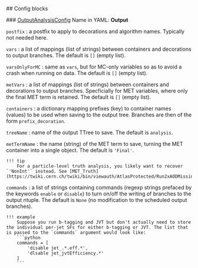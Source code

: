 <!---
## Make-methods

!!! warning
    No such method exist for ntupling algorithms!
--->

## Config blocks

### [OutputAnalysisConfig](https://acode-browser1.usatlas.bnl.gov/lxr/source/athena/PhysicsAnalysis/Algorithms/AsgAnalysisAlgorithms/python/OutputAnalysisConfig.py)
Name in YAML: **Output**

`postfix`
:   a postfix to apply to decorations and algorithm names. Typically not needed here.

`vars`
:   a list of mappings (list of strings) between containers and decorations to output branches. The default is `[]` (empty list).

`varsOnlyForMC`
:   same as `vars`, but for MC-only variables so as to avoid a crash when running on data. The default is `[]` (empty list).

`metVars`
:   a list of mappings (list of strings) between containers and decorations to output branches. Specficially for MET variables, where only the final MET term is retained. The default is `[]` (empty list).

`containers`
:   a dictionary mapping prefixes (key) to container names (values) to be used when saving to the output tree. Branches are then of the form `prefix_decoration`.

`treeName`
:   name of the output TTree to save. The default is `analysis`.

`metTermName`
:   the name (string) of the MET term to save, turning the MET container into a single object. The default is `'Final'`.

    !!! tip
        For a particle-level truth analysis, you likely want to recover `'NonInt'` instead. See [MET_Truth](https://twiki.cern.ch/twiki/bin/viewauth/AtlasProtected/Run2xAODMissingET#MET_Truth).

`commands`
:   a list of strings containing commands (regexp strings prefaced by the keywords `enable` or `disable`) to turn on/off the writing of branches to the output ntuple. The default is `None` (no modification to the scheduled output branches).

    !!! example
        Suppose you run b-tagging and JVT but don't actually need to store the individual per-jet SFs for either b-tagging or JVT. The list that is passed to the `commands` argument would look like:
        ```python
        commands = [
            'disable jet_.*.eff.*',
            'dlsable jet_jvtEfficiency.*'
        ]
        ```
